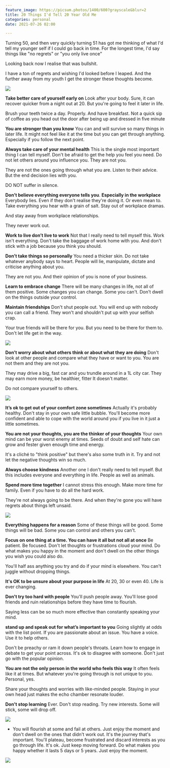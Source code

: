 ```yaml
---
feature_image: https://picsum.photos/1400/600?grayscale&blur=2
title: 20 Things I'd Tell 20 Year Old Me
categories: personal
date: 2021-07-26 02:00

---
```

Turning 50, and then very quickly turning 51 has got me thinking of what I'd tell my younger self if I could go back in time. For the longest time, I'd say things like "no regrets" or "you only live once"

Looking back now I realise that was bullshit.

I have a ton of regrets and wishing I'd looked before I leaped. And the further away from my youth I get the stronger these thoughts become.

![](https://res.cloudinary.com/paddysplace/image/upload/v1630102067/20_Things_omnhwt.png)

**Take better care of yourself early on** Look after your body. Sure, it can recover quicker from a night out at 20. But you're going to feel it later in life. 

Brush your teeth twice a day. Properly. And have breakfast. Not a quick sip of coffee as you head out the door after being up and dressed in five minute

**You are stronger than you know** You can and will survive so many things in later life. It might not feel like it at the time but you can get through anything. Especially if you follow the next point.

**Always take care of your mental health**  This is the single most important thing I can tell myself. Don't be afraid to get the help you feel you need. Do not let others around you influence you. They are not you. 

They are not the ones going through what you are. Listen to their advice. But the end decision lies with you. 

DO NOT suffer in silence.

**Don’t believe everything everyone tells you**. **Especially in the workplace** Everybody lies.  Even if they don't realise they're doing it. Or even mean to. Take everything you hear with a grain of salt. Stay out of workplace dramas. 

And stay away from workplace relationships. 

They never work out.

**Work to live don’t live to work** Not that I really need to tell myself this. Work isn't everything. Don't take the baggage of work home with you. And don't stick with a job because you think you should.

**Don’t take things so personally** You need a thicker skin. Do not take whatever anybody says to heart. People will lie, manipulate, dictate and criticise anything about you. 

They are not you. And their opinion of you is none of your business.

**Learn to embrace change** There will be many changes in life, not all of them positive. Some changes you can change. Some you can't. Don't dwell on the things outside your control.

**Maintain friendships** Don't shut people out. You will end up with nobody you can call a friend. They won't and shouldn't put up with your selfish crap. 

Your true friends will be there for you. But you need to be there for them to.  Don't let life get in the way.

![](https://res.cloudinary.com/paddysplace/image/upload/v1627250397/blog/undraw/undraw_Social_media_re_w12q_dbdqwh.png)

**Don’t worry about what others think or about what they are doing** Don't look at other people and compare what they have or want to you. You are not them and they are not you. 

They may drive a big, fast car and you trundle around in a 1L city car. They may earn more money, be healthier, fitter It doesn't matter. 

Do not compare yourself to others.

![](https://res.cloudinary.com/paddysplace/image/upload/v1630105679/blog/20_Things_insta_l1aadf.png)

**It’s ok to get out of your comfort zone sometimes** Actually it's probably healthy. Don't stay in your own safe little bubble. You'll become more confident and able to cope with the world around you if you live in it just a little sometimes.

**You are not your thoughts, you are the thinker of your thoughts** Your own mind can be your worst enemy at times. Seeds of doubt and self hate can grow and fester given enough time and energy. 

It's a cliché to "think positive" but there's also some truth in it. Try and not let the negative thoughts win so much.

**Always choose kindness** Another one I don't really need to tell myself. But this includes everyone and everything in life. People as well as animals.

**Spend more time together** I cannot stress this enough. Make more time for family. Even if you have to do all the hard work. 

They're not always going to be there. And when they're gone you will have regrets about things left unsaid.

![](https://res.cloudinary.com/paddysplace/image/upload/v1627250397/blog/undraw/undraw_fatherhood_7i19_hysxfi.png)

**Everything happens for a reason** Some of these things will be good. 
Some things will be bad. Some you can control and others you can't.

**Focus on one thing at a time. You can have it all but not all at once** Be patient. Be focused. Don't let thoughts or frustrations cloud your mind. Do what makes you happy in the moment and don't dwell on the other things you wish you could also do. 

You'll half ass anything you try and do if your mind is elsewhere. You can't juggle without dropping things.

**It's OK to be unsure about your purpose in life** At 20, 30 or even 40. Life is ever changing.

**Don't try too hard with people** You'll push people away. You'll lose good friends and ruin relationships before they have time to flourish. 

Saying less can be so much more effective than constantly speaking your mind.

**stand up and speak out for what’s important to you** Going slightly at odds with the list point. If you are passionate about an issue. You have a voice. Use it to help others. 

Don't be preachy or ram it down people's throats. Learn how to engage in debate to get your point across. It's ok to disagree with someone. Don't just go with the popular opinion.

**You are not the only person in the world who feels this way**
It often feels like it at times. But whatever you're going through is not unique to you. Personal, yes. 

Share your thoughts and worries with like-minded people. Staying in your own head just makes the echo chamber resonate louder.

**Don't stop learning** Ever. Don't stop reading. Try new interests. Some will stick, some will drop off.

![](https://res.cloudinary.com/paddysplace/image/upload/v1627250397/blog/undraw/undraw_exams_g4ow_jd1g7g.png)

* You will flourish at some and fail at others. Just enjoy the moment and don't dwell on the ones that didn't work out. It's the journey that's important. You'll plateau, become frustrated and discard interests as you go through life. It's ok. Just keep moving forward. Do what makes you happy whether it lasts 5 days or 5 years. Just enjoy the moment.

![](https://res.cloudinary.com/paddysplace/image/upload/v1630105681/blog/20_Things1_lldoaf.png)